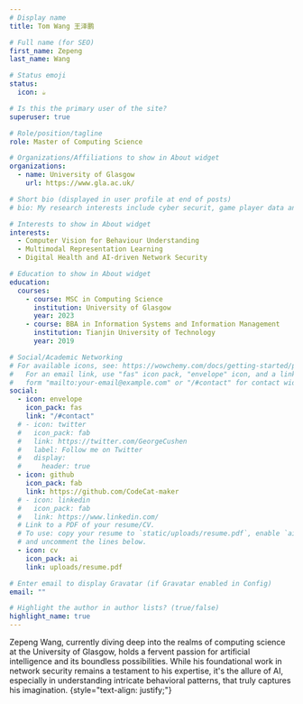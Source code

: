 ```yaml
---
# Display name
title: Tom Wang 王泽鹏

# Full name (for SEO)
first_name: Zepeng
last_name: Wang

# Status emoji
status:
  icon: ☕️

# Is this the primary user of the site?
superuser: true

# Role/position/tagline
role: Master of Computing Science

# Organizations/Affiliations to show in About widget
organizations:
  - name: University of Glasgow
    url: https://www.gla.ac.uk/

# Short bio (displayed in user profile at end of posts)
# bio: My research interests include cyber securit, game player data analysis.

# Interests to show in About widget
interests:
  - Computer Vision for Behaviour Understanding
  - Multimodal Representation Learning
  - Digital Health and AI-driven Network Security

# Education to show in About widget
education:
  courses:
    - course: MSC in Computing Science
      institution: University of Glasgow
      year: 2023
    - course: BBA in Information Systems and Information Management
      institution: Tianjin University of Technology
      year: 2019

# Social/Academic Networking
# For available icons, see: https://wowchemy.com/docs/getting-started/page-builder/#icons
#   For an email link, use "fas" icon pack, "envelope" icon, and a link in the
#   form "mailto:your-email@example.com" or "/#contact" for contact widget.
social:
  - icon: envelope
    icon_pack: fas
    link: "/#contact"
  # - icon: twitter
  #   icon_pack: fab
  #   link: https://twitter.com/GeorgeCushen
  #   label: Follow me on Twitter
  #   display:
  #     header: true
  - icon: github
    icon_pack: fab
    link: https://github.com/CodeCat-maker
  # - icon: linkedin
  #   icon_pack: fab
  #   link: https://www.linkedin.com/
  # Link to a PDF of your resume/CV.
  # To use: copy your resume to `static/uploads/resume.pdf`, enable `ai` icons in `params.yaml`,
  # and uncomment the lines below.
  - icon: cv
    icon_pack: ai
    link: uploads/resume.pdf

# Enter email to display Gravatar (if Gravatar enabled in Config)
email: ""

# Highlight the author in author lists? (true/false)
highlight_name: true
---
```


Zepeng Wang, currently diving deep into the realms of computing science at the University of Glasgow, holds a fervent passion for artificial intelligence and its boundless possibilities.
While his foundational work in network security remains a testament to his expertise, it's the allure of AI, especially in understanding intricate behavioral patterns, that truly captures his imagination.
{style="text-align: justify;"}

